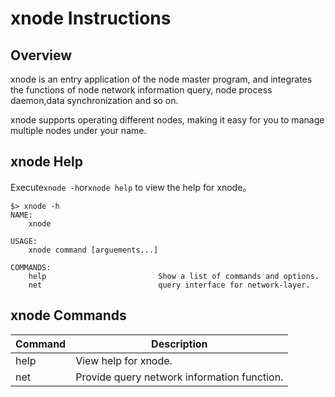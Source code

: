 # xnode Instructions

## Overview

xnode is an entry application of the node master program, and integrates the functions of node network information query, node process daemon,data synchronization and so on.

xnode supports operating different nodes, making it easy for you to manage multiple nodes under your name.

## xnode Help

Execute`xnode -h`or`xnode help` to view the help for xnode。

```
$> xnode -h
NAME:
    xnode

USAGE:
    xnode command [arguements...]

COMMANDS:
    help                         Show a list of commands and options.
    net                          query interface for network-layer.
```

## xnode Commands

| Command | Description                                 |
| ------- | ------------------------------------------- |
| help    | View help for xnode.                        |
| net     | Provide query network information function. |
